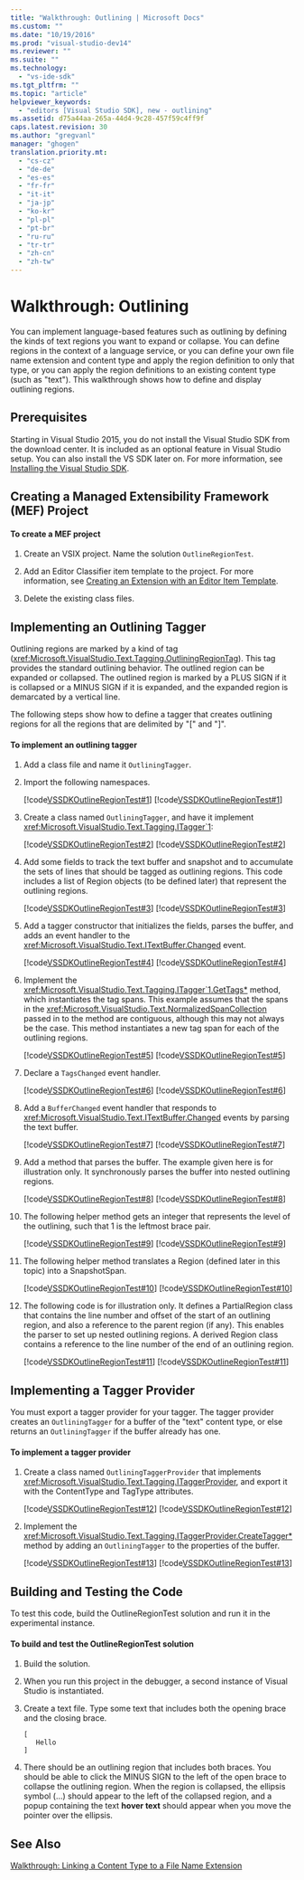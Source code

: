 ```yaml
---
title: "Walkthrough: Outlining | Microsoft Docs"
ms.custom: ""
ms.date: "10/19/2016"
ms.prod: "visual-studio-dev14"
ms.reviewer: ""
ms.suite: ""
ms.technology: 
  - "vs-ide-sdk"
ms.tgt_pltfrm: ""
ms.topic: "article"
helpviewer_keywords: 
  - "editors [Visual Studio SDK], new - outlining"
ms.assetid: d75a44aa-265a-44d4-9c28-457f59c4ff9f
caps.latest.revision: 30
ms.author: "gregvanl"
manager: "ghogen"
translation.priority.mt: 
  - "cs-cz"
  - "de-de"
  - "es-es"
  - "fr-fr"
  - "it-it"
  - "ja-jp"
  - "ko-kr"
  - "pl-pl"
  - "pt-br"
  - "ru-ru"
  - "tr-tr"
  - "zh-cn"
  - "zh-tw"
---
```

# Walkthrough: Outlining
You can implement language-based features such as outlining by defining the kinds of text regions you want to expand or collapse. You can define regions in the context of a language service, or you can define your own file name extension and content type and apply the region definition to only that type, or you can apply the region definitions to an existing content type (such as "text"). This walkthrough shows how to define and display outlining regions.  
  
## Prerequisites  
 Starting in Visual Studio 2015, you do not install the Visual Studio SDK from the download center. It is included as an optional feature in Visual Studio setup. You can also install the VS SDK later on. For more information, see [Installing the Visual Studio SDK](../extensibility/installing-the-visual-studio-sdk.md).  
  
## Creating a Managed Extensibility Framework (MEF) Project  
  
#### To create a MEF project  
  
1.  Create an VSIX project. Name the solution `OutlineRegionTest`.  
  
2.  Add an Editor Classifier item template to the project. For more information, see [Creating an Extension with an Editor Item Template](../extensibility/creating-an-extension-with-an-editor-item-template.md).  
  
3.  Delete the existing class files.  
  
## Implementing an Outlining Tagger  
 Outlining regions are marked by a kind of tag (<xref:Microsoft.VisualStudio.Text.Tagging.OutliningRegionTag>). This tag provides the standard outlining behavior. The outlined region can be expanded or collapsed. The outlined region is marked by a PLUS SIGN if it is collapsed or a MINUS SIGN if it is expanded, and the expanded region is demarcated by a vertical line.  
  
 The following steps show how to define a tagger that creates outlining regions for all the regions that are delimited by "[" and "]".  
  
#### To implement an outlining tagger  
  
1.  Add a class file and name it `OutliningTagger`.  
  
2.  Import the following namespaces.  
  
     [!code[VSSDKOutlineRegionTest#1](../extensibility/codesnippet/CSharp/walkthrough--outlining_1.cs)]
[!code[VSSDKOutlineRegionTest#1](../extensibility/codesnippet/VisualBasic/walkthrough--outlining_1.vb)]  
  
3.  Create a class named `OutliningTagger`, and have it implement <xref:Microsoft.VisualStudio.Text.Tagging.ITagger`1>:  
  
     [!code[VSSDKOutlineRegionTest#2](../extensibility/codesnippet/CSharp/walkthrough--outlining_2.cs)]
[!code[VSSDKOutlineRegionTest#2](../extensibility/codesnippet/VisualBasic/walkthrough--outlining_2.vb)]  
  
4.  Add some fields to track the text buffer and snapshot and to accumulate the sets of lines that should be tagged as outlining regions. This code includes a list of Region objects (to be defined later) that represent the outlining regions.  
  
     [!code[VSSDKOutlineRegionTest#3](../extensibility/codesnippet/CSharp/walkthrough--outlining_3.cs)]
[!code[VSSDKOutlineRegionTest#3](../extensibility/codesnippet/VisualBasic/walkthrough--outlining_3.vb)]  
  
5.  Add a tagger constructor that initializes the fields, parses the buffer, and adds an event handler to the <xref:Microsoft.VisualStudio.Text.ITextBuffer.Changed> event.  
  
     [!code[VSSDKOutlineRegionTest#4](../extensibility/codesnippet/CSharp/walkthrough--outlining_4.cs)]
[!code[VSSDKOutlineRegionTest#4](../extensibility/codesnippet/VisualBasic/walkthrough--outlining_4.vb)]  
  
6.  Implement the <xref:Microsoft.VisualStudio.Text.Tagging.ITagger`1.GetTags*> method, which instantiates the tag spans. This example assumes that the spans in the <xref:Microsoft.VisualStudio.Text.NormalizedSpanCollection> passed in to the method are contiguous, although this may not always be the case. This method instantiates a new tag span for each of the outlining regions.  
  
     [!code[VSSDKOutlineRegionTest#5](../extensibility/codesnippet/CSharp/walkthrough--outlining_5.cs)]
[!code[VSSDKOutlineRegionTest#5](../extensibility/codesnippet/VisualBasic/walkthrough--outlining_5.vb)]  
  
7.  Declare a `TagsChanged` event handler.  
  
     [!code[VSSDKOutlineRegionTest#6](../extensibility/codesnippet/CSharp/walkthrough--outlining_6.cs)]
[!code[VSSDKOutlineRegionTest#6](../extensibility/codesnippet/VisualBasic/walkthrough--outlining_6.vb)]  
  
8.  Add a `BufferChanged` event handler that responds to <xref:Microsoft.VisualStudio.Text.ITextBuffer.Changed> events by parsing the text buffer.  
  
     [!code[VSSDKOutlineRegionTest#7](../extensibility/codesnippet/CSharp/walkthrough--outlining_7.cs)]
[!code[VSSDKOutlineRegionTest#7](../extensibility/codesnippet/VisualBasic/walkthrough--outlining_7.vb)]  
  
9. Add a method that parses the buffer. The example given here is for illustration only. It synchronously parses the buffer into nested outlining regions.  
  
     [!code[VSSDKOutlineRegionTest#8](../extensibility/codesnippet/CSharp/walkthrough--outlining_8.cs)]
[!code[VSSDKOutlineRegionTest#8](../extensibility/codesnippet/VisualBasic/walkthrough--outlining_8.vb)]  
  
10. The following helper method gets an integer that represents the level of the outlining, such that 1 is the leftmost brace pair.  
  
     [!code[VSSDKOutlineRegionTest#9](../extensibility/codesnippet/CSharp/walkthrough--outlining_9.cs)]
[!code[VSSDKOutlineRegionTest#9](../extensibility/codesnippet/VisualBasic/walkthrough--outlining_9.vb)]  
  
11. The following helper method translates a Region (defined later in this topic) into a SnapshotSpan.  
  
     [!code[VSSDKOutlineRegionTest#10](../extensibility/codesnippet/CSharp/walkthrough--outlining_10.cs)]
[!code[VSSDKOutlineRegionTest#10](../extensibility/codesnippet/VisualBasic/walkthrough--outlining_10.vb)]  
  
12. The following code is for illustration only. It defines a PartialRegion class that contains the line number and offset of the start of an outlining region, and also a reference to the parent region (if any). This enables the parser to set up nested outlining regions. A derived Region class contains a reference to the line number of the end of an outlining region.  
  
     [!code[VSSDKOutlineRegionTest#11](../extensibility/codesnippet/CSharp/walkthrough--outlining_11.cs)]
[!code[VSSDKOutlineRegionTest#11](../extensibility/codesnippet/VisualBasic/walkthrough--outlining_11.vb)]  
  
## Implementing a Tagger Provider  
 You must export a tagger provider for your tagger. The tagger provider creates an `OutliningTagger` for a buffer of the "text" content type, or else returns an `OutliningTagger` if the buffer already has one.  
  
#### To implement a tagger provider  
  
1.  Create a class named `OutliningTaggerProvider` that implements <xref:Microsoft.VisualStudio.Text.Tagging.ITaggerProvider>, and export it with the ContentType and TagType attributes.  
  
     [!code[VSSDKOutlineRegionTest#12](../extensibility/codesnippet/CSharp/walkthrough--outlining_12.cs)]
[!code[VSSDKOutlineRegionTest#12](../extensibility/codesnippet/VisualBasic/walkthrough--outlining_12.vb)]  
  
2.  Implement the <xref:Microsoft.VisualStudio.Text.Tagging.ITaggerProvider.CreateTagger*> method by adding an `OutliningTagger` to the properties of the buffer.  
  
     [!code[VSSDKOutlineRegionTest#13](../extensibility/codesnippet/CSharp/walkthrough--outlining_13.cs)]
[!code[VSSDKOutlineRegionTest#13](../extensibility/codesnippet/VisualBasic/walkthrough--outlining_13.vb)]  
  
## Building and Testing the Code  
 To test this code, build the OutlineRegionTest solution and run it in the experimental instance.  
  
#### To build and test the OutlineRegionTest solution  
  
1.  Build the solution.  
  
2.  When you run this project in the debugger, a second instance of Visual Studio is instantiated.  
  
3.  Create a text file. Type some text that includes both the opening brace and the closing brace.  
  
    ```  
    [  
       Hello  
    ]  
    ```  
  
4.  There should be an outlining region that includes both braces. You should be able to click the MINUS SIGN to the left of the open brace to collapse the outlining region. When the region is collapsed, the ellipsis symbol (...) should appear to the left of the collapsed region, and a popup containing the text **hover text** should appear when you move the pointer over the ellipsis.  
  
## See Also  
 [Walkthrough: Linking a Content Type to a File Name Extension](../extensibility/walkthrough--linking-a-content-type-to-a-file-name-extension.md)